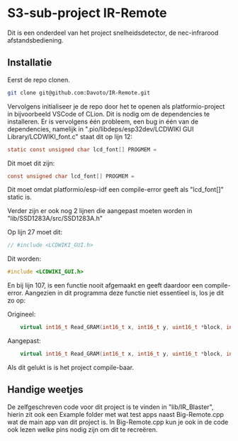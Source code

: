 # S3-sub-project IR-Remote

Dit is een onderdeel van het project snelheidsdetector, de nec-infrarood afstandsbediening.

## Installatie

Eerst de repo clonen.

```bash
git clone git@github.com:Davoto/IR-Remote.git
```

Vervolgens initialiseer je de repo door het te openen als platformio-project in bijvoorbeeld VSCode of CLion. Dit is
nodig om de dependencies te installeren. Er is vervolgens één probleem, een bug in één van de dependencies, namelijk in 
".pio/libdeps/esp32dev/LCDWIKI GUI Library/LCDWIKI_font.c" staat dit op lijn 12:
```c
static const unsigned char lcd_font[] PROGMEM =
```

Dit moet dit zijn:
```c
const unsigned char lcd_font[] PROGMEM =
```

Dit moet omdat platformio/esp-idf een compile-error geeft als "lcd_font[]" static is.

Verder zijn er ook nog 2 lijnen die aangepast moeten worden in "lib/SSD1283A/src/SSD1283A.h"

Op lijn 27 moet dit:
```c++
// #include <LCDWIKI_GUI.h>
```

Dit worden:
```c++
#include <LCDWIKI_GUI.h>
```

En bij lijn 107, is een functie nooit afgemaakt en geeft daardoor een compile-error. Aangezien in dit programma deze
functie niet essentïeel is, los je dit zo op:

Origineel:
```c++
    virtual int16_t Read_GRAM(int16_t x, int16_t y, uint16_t *block, int16_t w, int16_t h) {};
```

Aangepast:
```c++
    virtual int16_t Read_GRAM(int16_t x, int16_t y, uint16_t *block, int16_t w, int16_t h) {return 0;};
```

Als dit gelukt is is het project compile-baar.

## Handige weetjes
De zelfgeschreven code voor dit project is te vinden in "lib/IR_Blaster", hierin zit ook een Example folder met wat test
apps naast Big-Remote.cpp wat de main app van dit project is. In Big-Remote.cpp kun je ook in de code ook lezen welke
pins nodig zijn om dit te recreëren.